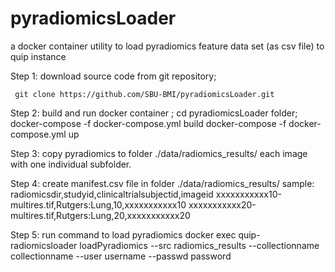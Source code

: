 # pyradiomicsLoader
a docker container utility to load pyradiomics feature data set (as csv file) to quip instance

Step 1: download source code from git repository;

     git clone https://github.com/SBU-BMI/pyradiomicsLoader.git
     
Step 2: build and run docker container ;
  cd pyradiomicsLoader folder;
  docker-compose -f docker-compose.yml build
  docker-compose -f docker-compose.yml up
  
Step 3: copy pyradiomics to folder ./data/radiomics_results/ 
  each image with one individual subfolder.
  
Step 4: create manifest.csv file in  folder ./data/radiomics_results/ 
  sample:
  radiomicsdir,studyid,clinicaltrialsubjectid,imageid
  xxxxxxxxxxx10-multires.tif,Rutgers:Lung,10,xxxxxxxxxxx10
  xxxxxxxxxxx20-multires.tif,Rutgers:Lung,20,xxxxxxxxxxx20
  
Step 5: run command to load pyradiomics
  docker exec quip-radiomicsloader loadPyradiomics --src radiomics_results --collectionname collectionname --user username --passwd password
